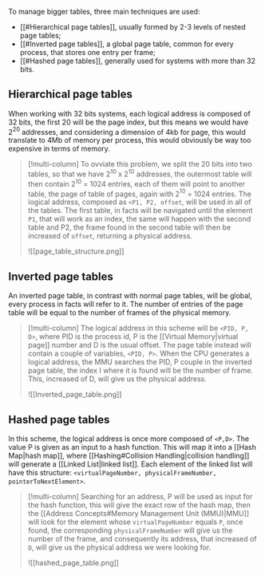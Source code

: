 To manage bigger tables, three main techniques are used:
- [[#Hierarchical page tables]], usually formed by 2-3 levels of nested page tables;
- [[#Inverted page tables]], a global page table, common for every process, that stores one entry per frame;
- [[#Hashed page tables]], generally used for systems with more than 32 bits.

## Hierarchical page tables
When working with 32 bits systems, each logical address is composed of 32 bits, the first 20 will be the page index, but this means we would have 2$^{20}$ addresses, and considering a dimension of 4kb for page, this would translate to 4Mb of memory per process, this would obviously be way too expensive in terms of memory. 

>[!multi-column]
>To ovviate this problem, we split the 20 bits into two tables, so that we have 2$^{10}$ x 2$^{10}$ addresses, the outermost table will then contain 2$^{10}$ = 1024 entries, each of them will point to another table, the page of table of pages, again with 2$^{10}$ = 1024 entries. 
>The logical address, composed as `<P1, P2, offset`, will be used in all of the tables. The first table, in facts will be navigated until the element `P1`, that will work as an index, the same will happen with the second table and P2, the frame found in the second table will then be increased of `offset`, returning a physical address.
>
>![[page_table_structure.png]]

## Inverted page tables
An inverted page table, in contrast with normal page tables, will be global, every process in facts will refer to it. The number of entries of the page table will be equal to the number of frames of the physical memory. 

>[!multi-column]
>The logical address in this scheme will be `<PID, P, D>`, where PID is the process id, P is the [[Virtual Memory|virtual page]] number and D is the usual offset. The page table instead will contain a couple of variables, `<PID, P>`. 
>When the CPU generates a logical address, the MMU searches the PID, P couple in the inverted page table, the index I where it is found will be the number of frame. This, increased of D, will give us the physical address.
>
>![[Inverted_page_table.png]]


## Hashed page tables
In this scheme, the logical address is once more composed of `<P,D>`. The value P is given as an input to a hash function. This will map it into a [[Hash Map|hash map]], where [[Hashing#Collision Handling|collision handling]] will generate a [[Linked List|linked list]]. Each element of the linked list will have this structure: 
`<virtualPageNumber, physicalFrameNumber, pointerToNextElement>`.

>[!multi-column]
>Searching for an address, P will be used as input for the hash function, this will give the exact row of the hash map, then the [[Address Concepts#Memory Management Unit (MMU)|MMU]] will look for the element whose `virtualPageNumber` equals `P`, once found, the corresponding `physicalFrameNumber` will give us the number of the frame, and consequently its address, that increased of `D`, will give us the physical address we were looking for.
>
>![[hashed_page_table.png]]
